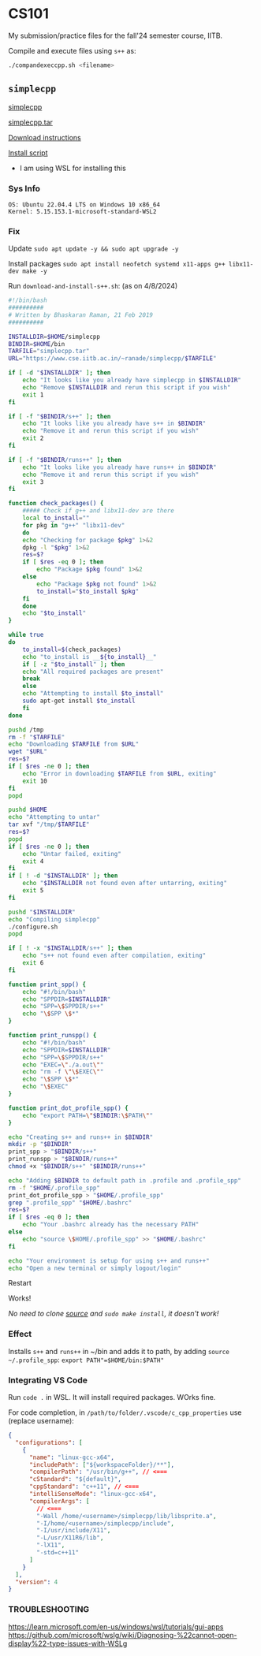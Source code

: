 # CS101

My submission/practice files for the fall'24 semester course, IITB.

Compile and execute files using `s++` as:
```bash
./compandexeccpp.sh <filename>
```

## `simplecpp`
[simplecpp](https://www.cse.iitb.ac.in/~ranade/simplecpp/)

[simplecpp.tar](https://www.cse.iitb.ac.in/~ranade/simplecpp/simplecpp.tar)

[Download instructions](https://docs.google.com/document/d/1toxyF__JIN6tsOWcA2UbUCIRsprTC6agWBfGFYo8tUw/edit)

[Install script](https://docs.google.com/document/d/1toxyF__JIN6tsOWcA2UbUCIRsprTC6agWBfGFYo8tUw/edit)

- I am using WSL for installing this

### Sys Info
```
OS: Ubuntu 22.04.4 LTS on Windows 10 x86_64
Kernel: 5.15.153.1-microsoft-standard-WSL2
```

### Fix

Update `sudo apt update -y && sudo apt upgrade -y`

Install packages `sudo apt install neofetch systemd x11-apps g++ libx11-dev make -y`

Run `download-and-install-s++.sh`:
(as on 4/8/2024)

```bash
#!/bin/bash
##########
# Written by Bhaskaran Raman, 21 Feb 2019
##########

INSTALLDIR=$HOME/simplecpp
BINDIR=$HOME/bin
TARFILE="simplecpp.tar"
URL="https://www.cse.iitb.ac.in/~ranade/simplecpp/$TARFILE"

if [ -d "$INSTALLDIR" ]; then
    echo "It looks like you already have simplecpp in $INSTALLDIR"
    echo "Remove $INSTALLDIR and rerun this script if you wish"
    exit 1
fi

if [ -f "$BINDIR/s++" ]; then
    echo "It looks like you already have s++ in $BINDIR"
    echo "Remove it and rerun this script if you wish"
    exit 2
fi

if [ -f "$BINDIR/runs++" ]; then
    echo "It looks like you already have runs++ in $BINDIR"
    echo "Remove it and rerun this script if you wish"
    exit 3
fi

function check_packages() {
    ##### Check if g++ and libx11-dev are there
    local to_install=""
    for pkg in "g++" "libx11-dev"
    do
	echo "Checking for package $pkg" 1>&2
	dpkg -l "$pkg" 1>&2
	res=$?
	if [ $res -eq 0 ]; then
	    echo "Package $pkg found" 1>&2
	else
	    echo "Package $pkg not found" 1>&2
	    to_install="$to_install $pkg"
	fi
    done
    echo "$to_install"
}

while true
do
    to_install=$(check_packages)
    echo "to_install is __${to_install}__"
    if [ -z "$to_install" ]; then
	echo "All required packages are present"
	break
    else
	echo "Attempting to install $to_install"
	sudo apt-get install $to_install
    fi
done

pushd /tmp
rm -f "$TARFILE"
echo "Downloading $TARFILE from $URL"
wget "$URL"
res=$?
if [ $res -ne 0 ]; then
    echo "Error in downloading $TARFILE from $URL, exiting"
    exit 10
fi
popd

pushd $HOME
echo "Attempting to untar"
tar xvf "/tmp/$TARFILE"
res=$?
popd
if [ $res -ne 0 ]; then
    echo "Untar failed, exiting"
    exit 4
fi
if [ ! -d "$INSTALLDIR" ]; then
    echo "$INSTALLDIR not found even after untarring, exiting"
    exit 5
fi

pushd "$INSTALLDIR"
echo "Compiling simplecpp"
./configure.sh
popd

if [ ! -x "$INSTALLDIR/s++" ]; then
    echo "s++ not found even after compilation, exiting"
    exit 6
fi

function print_spp() {
    echo "#!/bin/bash"
    echo "SPPDIR=$INSTALLDIR"
    echo "SPP=\$SPPDIR/s++"
    echo "\$SPP \$*"
}

function print_runspp() {
    echo "#!/bin/bash"
    echo "SPPDIR=$INSTALLDIR"
    echo "SPP=\$SPPDIR/s++"
    echo "EXEC=\"./a.out\""
    echo "rm -f \"\$EXEC\""
    echo "\$SPP \$*"
    echo "\$EXEC"
}

function print_dot_profile_spp() {
    echo "export PATH=\"$BINDIR:\$PATH\""
}

echo "Creating s++ and runs++ in $BINDIR"
mkdir -p "$BINDIR"
print_spp > "$BINDIR/s++"
print_runspp > "$BINDIR/runs++"
chmod +x "$BINDIR/s++" "$BINDIR/runs++"

echo "Adding $BINDIR to default path in .profile and .profile_spp"
rm -f "$HOME/.profile_spp"
print_dot_profile_spp > "$HOME/.profile_spp"
grep ".profile_spp" "$HOME/.bashrc"
res=$?
if [ $res -eq 0 ]; then
    echo "Your .bashrc already has the necessary PATH"
else
    echo "source \$HOME/.profile_spp" >> "$HOME/.bashrc"
fi

echo "Your environment is setup for using s++ and runs++"
echo "Open a new terminal or simply logout/login"

```

Restart

Works!

_No need to clone [source](https://github.com/adi-g15/simplecpp) and `sudo make install`, it doesn't work!_

### Effect
Installs `s++` and `runs++` in ~/bin and adds it to path, by adding `source ~/.profile_spp`: `export PATH"=$HOME/bin:$PATH"`

### Integrating VS Code

Run `code .` in WSL. It will install required packages. WOrks fine.

For code completion, in `/path/to/folder/.vscode/c_cpp_properties` use (replace username):

```json
{
  "configurations": [
    {
      "name": "linux-gcc-x64",
      "includePath": ["${workspaceFolder}/**"],
      "compilerPath": "/usr/bin/g++", // <===
      "cStandard": "${default}",
      "cppStandard": "c++11", // <===
      "intelliSenseMode": "linux-gcc-x64",
      "compilerArgs": [
        // <===
        "-Wall /home/<username>/simplecpp/lib/libsprite.a",
        "-I/home/<username>/simplecpp/include",
        "-I/usr/include/X11",
        "-L/usr/X11R6/lib",
        "-lX11",
        "-std=c++11"
      ]
    }
  ],
  "version": 4
}
```

### TROUBLESHOOTING

https://learn.microsoft.com/en-us/windows/wsl/tutorials/gui-apps
https://github.com/microsoft/wslg/wiki/Diagnosing-%22cannot-open-display%22-type-issues-with-WSLg
